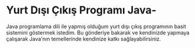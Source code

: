 # Yurt Dışı Çıkış Programı Java-
Java programlama dili ile yapmış olduğum yurt dışı çıkış programının basit sistemini göstermek istedim. Bu gönderiye bakarak ve kendinizde yapmaya çalışarak Java'nın temellerinde kendinize katkı sağlayabilirsiniz.

